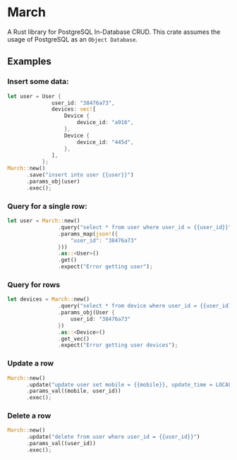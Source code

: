 # March
A Rust library for PostgreSQL In-Database CRUD. This crate assumes the usage of PostgreSQL as an `Object Database`.

## Examples

### Insert some data:

```Rust
let user = User {
              user_id: "38476a73",
              devices: vec![
                  Device {
                      device_id: "a916",
                  },
                  Device {
                      device_id: "445d",
                  },
              ],
           };
March::new()
      .save("insert into user {{user}}")
      .params_obj(user)
      .exec();
```

### Query for a single row:

```Rust
let user = March::new()
                .query("select * from user where user_id = {{user_id}}")
                .params_map(json!({
                    "user_id": "38476a73"
                }))
                .as::<User>()
                .get()
                .expect("Error getting user");
```

### Query for rows

```Rust
let devices = March::new()
                .query("select * from device where user_id = {{user_id}}")
                .params_obj(User {
                    user_id: "38476a73"
                })
                .as::<Device>()
                .get_vec()
                .expect("Error getting user devices");
```

### Update a row

```Rust
March::new()
      .update("update user set mobile = {{mobile}}, update_time = LOCALTIMESTAMP where user_id = {{user_id}}")
      .params_val((mobile, user_id))
      .exec();
```

### Delete a row

```Rust
March::new()
      .update("delete from user where user_id = {{user_id}}")
      .params_val((user_id))
      .exec();
```
